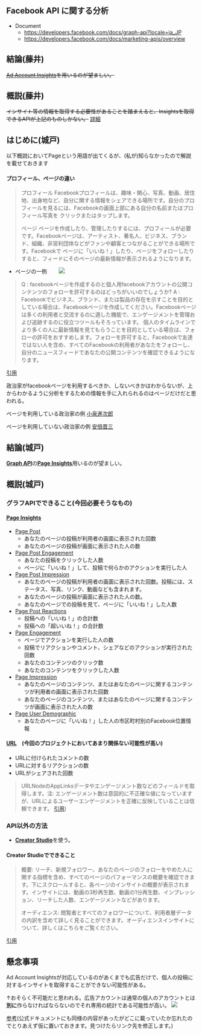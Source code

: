 ## Facebook API に関する分析

- Document
  - https://developers.facebook.com/docs/graph-api?locale=ja_JP
  - https://developers.facebook.com/docs/marketing-apis/overview
## 結論(藤井)

~~[Ad Account Insights](https://developers.facebook.com/docs/graph-api/reference/adaccount/insights?locale=ja_JP)を用いるのが望ましい。~~

## 概説(藤井)

~~インサイト等の情報を取得する必要性があることを踏まえると、Insightsを取得できるAPIが上記のものしかない。~~
[詳細](https://developers.facebook.com/docs/marketing-api/insights?locale=ja_JP)


## はじめに(城戸)
以下概説においてPageという用語が出てくるが、(私が)知らなかったので解説を載せておきます
 #### プロフィール、ページの違い
  > プロフィール
> Facebookプロフィールは、趣味・関心、写真、動画、居住地、出身地など、自分に関する情報をシェアできる場所です。自分のプロフィールを見るには、Facebookの画面上部にある自分の名前またはプロフィール写真を クリックまたはタップします。
> 
> ページ
> ページを作成したり、管理したりするには、プロフィールが必要です。Facebookページは、アーティスト、著名人、ビジネス、ブランド、組織、非営利団体などがファンや顧客とつながることができる場所です。Facebookで  ページに「いいね！」したり、ページをフォローしたりすると、フィードにそのページの最新情報が表示されるようになります。

- ページの一例
　　![](https://i.imgur.com/FIT0QRu.png)

> Q : facebookページを作成するのと個人用facebookアカウントの公開コンテンツのフォローを許可するのはどっちがいいのでしょうか?
A : Facebookでビジネス、ブランド、または製品の存在を示すことを目的としている場合は、Facebookページを作成してください。Facebookページは多くの利用者と交流するのに適した機能で、エンゲージメントを管理および追跡するのに役立つツールもそろっています。
個人のタイムラインでより多くの人に最新情報を見てもらうことを目的としている場合は、フォローの許可をおすすめします。フォローを許可すると、Facebookで友達ではない人を含め、すべてのFacebookの利用者があなたをフォローし、自分のニュースフィードであなたの公開コンテンツを確認できるようになります。

[引用](https://www.facebook.com/help/135275340210354/?helpref=hc_fnav)

政治家がfacebookページを利用するべきか、しないべきかはわからないが、上からわかるように分析をするための情報を手に入れられるのはページだけだと思われる。

ページを利用している政治家の例 [小泉進次郎](https://www.facebook.com/shinjiro.koizumi)

ページを利用していない政治家の例 [安倍晋三](https://www.facebook.com/abeshinzo)

## 結論(城戸)

[**Graph API**](https://developers.facebook.com/docs/graph-api?locale=ja_JP)の[**Page Insights**](https://developers.facebook.com/docs/graph-api/reference/v13.0/insights)用いるのが望ましい。


## 概説(城戸)

### グラフAPIでできること(今回必要そうなもの)
#### [Page Insights](https://developers.facebook.com/docs/graph-api/reference/v13.0/insights)
 - [Page Post](https://developers.facebook.com/docs/graph-api/reference/v13.0/insights#:~:text=day%2C%20week%2C%20days_28-,Page%20Posts,-Metric%20Name)
    - あなたのページの投稿が利用者の画面に表示された回数
    - あなたのページの投稿が画面に表示された人の数
 - [Page Post Engagement](https://developers.facebook.com/docs/graph-api/reference/v13.0/insights#:~:text=day%2C%20week%2C%20days_28-,Page%20Post%20Engagement,-Metric%20Name)
    - あなたの投稿をクリックした人数
    - ページに「いいね！」して、投稿で何らかのアクションを実行した人
 - [Page Post Impression](https://developers.facebook.com/docs/graph-api/reference/v13.0/insights#:~:text=to%20an%20event-,Page%20Post%20Impressions,-Metric%20Name)
    - あなたのページの投稿が利用者の画面に表示された回数。投稿には、ステータス、写真、リンク、動画なども含まれます。
    - あなたのページの投稿が画面に表示された人の数。
    - あなたのページでの投稿を見て、ページに「いいね！」した人数
 - [Page Post Reactions](https://developers.facebook.com/docs/graph-api/reference/v13.0/insights#:~:text=lifetime-,Page%20Post%20Reactions,-The%20%22like%22%20reaction)
    - 投稿への「いいね！」の合計数
    - 投稿への「超いいね！」の合計数　
 - [Page Engagement](https://developers.facebook.com/docs/graph-api/reference/v13.0/insights#:~:text=day%2C%20week%2C%20days_28-,Page%20Engagement,-The%20%22like%22%20reaction)
    - ページでアクションを実行した人の数
    - 投稿でリアクションやコメント、シェアなどのアクションが実行された回数
    - あなたのコンテンツのクリック数
    - あなたのコンテンツをクリックした人数
  - [Page Impression](https://developers.facebook.com/docs/graph-api/reference/v13.0/insights#:~:text=day-,Page%20Impressions,-Metric%20Name)
    - あなたのページのコンテンツ、またはあなたのページに関するコンテンツが利用者の画面に表示された回数
    - あなたのページのコンテンツ、またはあなたのページに関するコンテンツが画面に表示された人の数
  - [Page User Demographic](https://developers.facebook.com/docs/graph-api/reference/v13.0/insights#:~:text=day-,Page%20User%20Demographics,-Metric%20Name)
    - あなたのページに「いいね！」した人の市区町村別のFacebook位置情報

#### [URL](https://developers.facebook.com/docs/graph-api/reference/v13.0/url)　(今回のプロジェクトにおいてあまり関係ない可能性が高い)
  -  URLに付けられたコメントの数  
  -  URLに対するリアクションの数
  -  URLがシェアされた回数
  > URLNodeのAppLinksデータやエンゲージメント数などのフィールドを取得します。注: エンゲージメント数は意図的に不正確な値になっていますが、URLによるユーザーエンゲージメントを正確に反映していることは信頼できます。
  [引用](https://developers.facebook.com/docs/graph-api/reference/v13.0/url))

### API以外の方法

 - [**Creator Studio**](https://business.facebook.com/creatorstudio/home)を使う。

#### Creator Studioでできること
 > 概要: リーチ、新規フォロワー、あなたのページのフォローをやめた人に関する指標を含め、すべてのページのパフォーマンスの概要を確認できます。下にスクロールすると、各ページのインサイトの概要が表示されます。インサイトには、動画の3秒再生数、動画の1分再生数、インプレッション、リーチした人数、エンゲージメントなどがあります。
 >
 > オーディエンス: 閲覧者とすべてのフォロワーについて、利用者層データの内訳を含めて詳しく見ることができます。オーディエンスインサイトについて、詳しくはこちらをご覧ください。

[引用](https://www.facebook.com/business/help/214952509306377?id=203539221057259)

## 懸念事項

Ad Account Insightsが対応しているのがあくまでも広告だけで、個人の投稿に対するインサイトを取得することができない可能性がある。

↑おそらく不可能だと思われる。広告アカウントは通常の個人のアカウントとは**別に**作らなければならないのでそれ専用の統計である可能性が高い。
  ![](https://i.imgur.com/oCb66uF.png)


[参考](https://liskul.com/facebook-ads-account-93916#:~:text=%E3%81%99%E3%82%8B%E3%82%A2%E3%82%AB%E3%82%A6%E3%83%B3%E3%83%88%E3%81%A8%E3%81%AF-,%E5%88%A5%E3%81%AB,-%E3%80%81%E5%BA%83%E5%91%8A%E3%82%92%E9%85%8D%E4%BF%A1)(公式ドキュメントにも同様の内容があったがどこに載っていたか忘れたのでとりあえず仮に置いておきます。見つけたらリンク先を修正します。)


